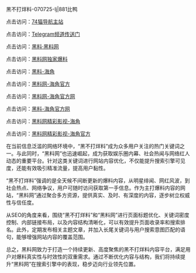 黑不打烊料-070725-lj|881比鸭

点击访问：<a href="https://74mao.com/">74猫导航主站</a>

点击访问：<a href="https://74mao.com/">Telegram频道传送门</a>

点击访问：<a href="https://heiliaolvzlu3.pages.dev">黑料·黑料网</a>

点击访问：<a href="https://heiliaoyvnrda.pages.dev">黑料网独家爆料</a>

点击访问：<a href="https://jha.pages.dev/">黑料-海角</a>

点击访问：<a href="https://gbs-3wd.pages.dev/">黑料网-海角官方</a>

点击访问：<a href="https://jha.pages.dev/">黑料网-海角官方网</a>

点击访问：<a href="https://qfwfg.pages.dev/">黑料-海角官方网</a>

点击访问：<a href="https://haef.pages.dev/">黑料网精彩影视-海角</a>

点击访问：<a href="https://jha.pages.dev/">黑料网精彩影视-海角官方</a>

在当前信息泛滥的网络环境中，“黑不打烊料”成为众多用户关注的热门关键词之一。与此同时，“黑料网”也迅速崛起，成为获取娱乐圈内幕、社会热闻与网络红人动态的重要平台。针对这类关键词进行网站内容优化，不仅能提升搜索引擎可见度，还能有效吸引精准流量，提高用户黏性。

“黑不打烊料”强调的是全天候不间断更新的爆料内容，从明星绯闻、网红风波，到社会热点、网络争议，用户可随时访问获取第一手信息。作为主打爆料内容的网站，“黑料网”通过聚合多方资源，提供真实、及时、有深度的内容，逐步树立权威性与信任度。

从SEO的角度来看，围绕“黑不打烊料”和“黑料网”进行页面标题优化、关键词密度控制、内部链接布局，以及内容结构清晰化，可以有效提升页面收录率和搜索排名。此外，定期发布相关主题文章，并加入长尾关键词与用户搜索意图匹配的语句，能够增强网站内容的覆盖范围。

总之，黑料网致力于打造一个持续更新、高度聚焦的黑不打烊料内容平台，满足用户对爆料真实性与时效性的双重需求。通过不断优化内容与结构，我们将持续提升“黑料网”在搜索引擎中的表现，稳步迈向行业领先位置。
